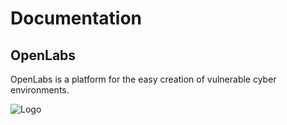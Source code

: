 # Documentation

## OpenLabs

OpenLabs is a platform for the easy creation of vulnerable cyber environments.


![Logo](https://github.com/user-attachments/assets/21dbdb5b-4ff4-4a87-a1f4-74073d3474a4)
